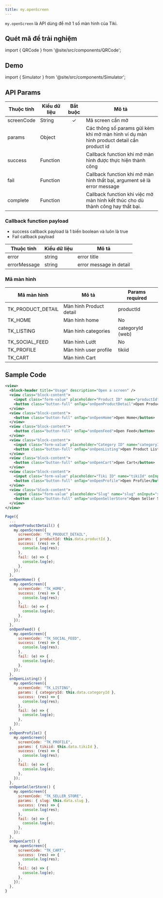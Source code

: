 ```yaml
---
title: my.openScreen
---
```


`my.openScreen` là API dùng để mở 1 số màn hình của Tiki.

## Quét mã để trải nghiệm

import { QRCode } from '@site/src/components/QRCode';

<QRCode page="pages/api/open-screen/index" />

## Demo

import { Simulator } from '@site/src/components/Simulator';

<Simulator page="pages/api/open-screen/index" />

## API Params

| Thuộc tính | Kiểu dữ liệu | Bắt buộc | Mô tả                                                                                    |
| ---------- | ------------ | :------: | ---------------------------------------------------------------------------------------- |
| screenCode | String       |    ✓     | Mã screen cần mở                                                                         |
| params     | Object       |          | Các thông số params gửi kèm khi mở màn hình ví dụ màn hình product detail cần product id |
| success    | Function     |          | Callback function khi mở màn hình được thực hiện thành công                              |
| fail       | Function     |          | Callback function khi mở màn hình thất bại, argument sẽ là error message                 |
| complete   | Function     |          | Callback function khi việc mở màn hình kết thúc cho dù thành công hay thất bại.          |

### Callback function payload

- success callback payload là 1 biến boolean và luôn là true
- Fail callback payload

| Thuộc tính   | Kiểu dữ liệu | Mô tả                   |
| ------------ | ------------ | ----------------------- |
| error        | string       | error title             |
| errorMessage | string       | error message in detail |

### Mã màn hình

| Mã màn hình       | Mô tả                   | Params required  |
| ----------------- | ----------------------- | ---------------- |
| TK_PRODUCT_DETAIL | Màn hình Product detail | productId        |
| TK_HOME           | Màn hình home           | No               |
| TK_LISTING        | Màn hình categories     | categoryId (web) |
| TK_SOCIAL_FEED    | Màn hình Lướt           | No               |
| TK_PROFILE        | Màn hình user profile   | tikiid           |
| TK_CART           | Màn hình Cart           |                  |

## Sample Code

```xml title=index.txml
<view>
  <block-header title="Usage" description="Open a screen" />
  <view class="block-content">
    <input class="form-value" placeholder="Product ID" name="productId" onInput="productIdChange"></input>
    <button class="button-full" onTap="onOpenProductDetail">Open Product detail</button>
  </view>
  <view class="block-content">
    <button class="button-full" onTap="onOpenHome">Open Home</button>
  </view>
  <view class="block-content">
    <button class="button-full" onTap="onOpenFeed">Open Feed</button>
  </view>
  <view class="block-content">
    <input class="form-value" placeholder="Category ID" name="categoryId" onInput="categoryIdChange"></input>
    <button class="button-full" onTap="onOpenListing">Open Product Listing</button>
  </view>
  <view class="block-content">
    <button class="button-full" onTap="onOpenCart">Open Cart</button>
  </view>
  <view class="block-content">
    <input class="form-value" placeholder="Tiki ID" name="tikiId" onInput="tikiIDChange"></input>
    <button class="button-full" onTap="onOpenProfile">Open Profile</button>
  </view>
  <view class="block-content">
    <input class="form-value" placeholder="Slug" name="slug" onInput="slugChange"></input>
    <button class="button-full" onTap="onOpenSellerStore">Open Seller Store</button>
  </view>
</view>
```

```js title=index.js
Page({
  ...
  onOpenProductDetail() {
    my.openScreen({
      screenCode: "TK_PRODUCT_DETAIL",
      params: { productId: this.data.productId },
      success: (res) => {
        console.log(res);
      },
      fail: (e) => {
        console.log(e);
      },
    });
  },
  onOpenHome() {
    my.openScreen({
      screenCode: "TK_HOME",
      success: (res) => {
        console.log(res);
      },
      fail: (e) => {
        console.log(e);
      },
    });
  },
  onOpenFeed() {
    my.openScreen({
      screenCode: "TK_SOCIAL_FEED",
      success: (res) => {
        console.log(res);
      },
      fail: (e) => {
        console.log(e);
      },
    });
  },
  onOpenListing() {
    my.openScreen({
      screenCode: "TK_LISTING",
      params: { categoryId: this.data.categoryId },
      success: (res) => {
        console.log(res);
      },
      fail: (e) => {
        console.log(e);
      },
    });
  },
  onOpenProfile() {
    my.openScreen({
      screenCode: "TK_PROFILE",
      params: { tikiid: this.data.tikiId },
      success: (res) => {
        console.log(res);
      },
      fail: (e) => {
        console.log(e);
      },
    });
  },
  onOpenSellerStore() {
    my.openScreen({
      screenCode: "TK_SELLER_STORE",
      params: { slug: this.data.slug },
      success: (res) => {
        console.log(res);
      },
      fail: (e) => {
        console.log(e);
      },
    });
  },
  onOpenCart() {
    my.openScreen({
      screenCode: "TK_CART",
      success: (res) => {
        console.log(res);
      },
      fail: (e) => {
        console.log(e);
      },
    });
  },
}
```
